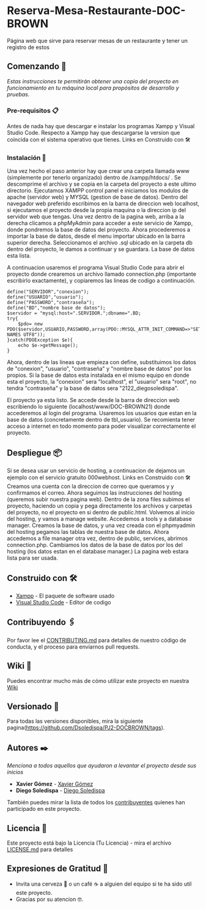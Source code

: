 # Reserva-Mesa-Restaurante-DOC-BROWN

Página web que sirve para reservar mesas de un restaurante y tener un registro de estos

## Comenzando 🚀

_Estas instrucciones te permitirán obtener una copia del proyecto en funcionamiento en tu máquina local para propósitos de desarrollo y pruebas._


### Pre-requisitos 📋

Antes de nada hay que descargar e instalar los programas Xampp y Visual Studio Code. Respecto a Xampp hay que descargarse la version que coincida con el sistema operativo que tienes.
Links en Construido con 🛠️ 

### Instalación 🔧

Una vez hecho el paso anterior hay que crear una carpeta llamada www (simplemente por tenerlo organizado) dentro de /xampp/htdocs/ .
Se descomprime el archivo y se copia en la carpeta del proyecto a este ultimo directorio.
Ejecutamos XAMPP control panel e iniciamos los modulos de apache (servidor web) y MYSQL (gestion de base de datos).
Dentro del navegador web preferido escribimos en la barra de direccion web localhost, si ejecutamos el proyecto desde la propia maquina o la direccion ip del servidor web que tengas.
Una vez dentro de la pagina web, arriba a la derecha clicamos a phpMyAdmin para acceder a este servicio de Xampp, donde pondremos la base de datos del proyecto.
Ahora procederemos a importar la base de datos, desde el menu importar ubicado en la barra superior derecha. Seleccionamos el archivo .sql ubicado en la carpeta db dentro del proyecto, le damos a continuar y se guardara. La base de datos esta lista.

A continuacion usaremos el programa Visual Studio Code para abrir el proyecto donde crearemos un archivo llamado connection.php (importante escribirlo exactamente), y copiaremos las lineas de codigo a continuación.

```
define("SERVIDOR","conexion");
define("USUARIO","usuario");
define("PASSWORD","contraseña");
define("BD","nombre base de datos");
$servidor = "mysql:host=".SERVIDOR.";dbname=".BD;
try{
    $pdo= new PDO($servidor,USUARIO,PASSWORD,array(PDO::MYSQL_ATTR_INIT_COMMAND=>"SET NAMES UTF8"));
}catch(PDOException $e){
    echo $e->getMessage();
}
```

Ahora, dentro de las lineas que empieza con define, substituimos los datos de "conexion", "usuario", "contraseña" y "nombre base de datos" por los propios. Si la base de datos esta instalada en el mismo equipo en donde esta el proyecto, la "conexion" sera "localhost", el "usuario" sera "root", no tendra "contraseña" y la base de datos sera "2122_diegosoledispa".

El proyecto ya esta listo. Se accede desde la barra de direccion web escribiendo lo siguiente (localhost/www/DOC-BROWN21) donde accederemos al login del programa. Usaremos los usuarios que estan en la base de datos (concretamente dentro de tbl_usuario).
Se recomienta tener acceso a internet en todo momento para poder visualizar correctamente el proyecto.


## Despliegue 📦

Si se desea usar un servicio de hosting, a continuacion de dejamos un ejemplo con el servicio gratuito 000webhost.
Links en Construido con 🛠️ 
Creamos una cuenta con la direccion de correo que queramos y y confirmamos el correo. Ahora seguimos las instrucciones del hosting (queremos subir nuestra pagina web).
Dentro de la zona files subimos el proyecto, haciendo un copia y pega directamente los archivos y carpetas del proyecto, no el proyecto en si dentro de public.html.
Volvemos al inicio del hosting, y vamos a manage website. Accedemos a tools y a database manager. Creamos la base de datos, y una vez creada con el phpmyadmin del hosting pegamos las tablas de nuestra base de datos. Ahora accedemos a file manager otra vez, dentro de public, services, abrimos connection.php. Cambiamos los datos de la base de datos por los del hosting (los datos estan en el database manager.) La pagina web estara lista para ser usada.

## Construido con 🛠️

* [Xampp](https://www.apachefriends.org/) - El paquete de software usado
* [Visual Studio Code](https://code.visualstudio.com/) - Editor de codigo

## Contribuyendo 🖇️

Por favor lee el [CONTRIBUTING.md](https://gist.github.com/villanuevand/xxxxxx) para detalles de nuestro código de conducta, y el proceso para enviarnos pull requests.

## Wiki 📖

Puedes encontrar mucho más de cómo utilizar este proyecto en nuestra [Wiki](https://github.com/tu/proyecto/wiki)

## Versionado 📌

Para todas las versiones disponibles, mira la siguiente pagina(https://github.com/Dsoledispa/PJ2-DOCBROWN/tags).

## Autores ✒️

_Menciona a todos aquellos que ayudaron a levantar el proyecto desde sus inicios_

* **Xavier Gómez**  - [Xavier Gómez](https://https://github.com/xaviermireia1)
* **Diego Soledispa** - [Diego Soledispa](https://github.com/Dsoledispa)


También puedes mirar la lista de todos los [contribuyentes](https://github.com/Dsoledispa/PJ2-DOCBROWN21/contributors) quíenes han participado en este proyecto. 
## Licencia 📄

Este proyecto está bajo la Licencia (Tu Licencia) - mira el archivo [LICENSE.md](LICENSE.md) para detalles

## Expresiones de Gratitud 🎁

* Invita una cerveza 🍺 o un café ☕ a alguien del equipo si te ha sido util este proyecto. 
* Gracias por su atencion 🤓.
